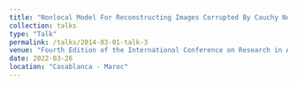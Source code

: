 ```yaml
---
title: "Nonlocal Model For Reconstructing Images Corrupted By Cauchy Noise,"
collection: talks
type: "Talk"
permalink: /talks/2014-03-01-talk-3
venue: "Fourth Edition of the International Conference on Research in Applied Mathematics and Computer Science ICRAMCS 2022"
date: 2022-03-26
location: "Casablanca - Maroc"
---
```



